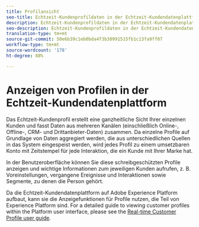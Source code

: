 ```yaml
---
title: Profilansicht
seo-title: Echtzeit-Kundenprofildaten in der Echtzeit-Kundendatenplattform anzeigen
description: Echtzeit-Kundenprofildaten in der Echtzeit-Kundendatenplattform anzeigen
seo-description: Echtzeit-Kundenprofildaten in der Echtzeit-Kundendatenplattform anzeigen
translation-type: tm+mt
source-git-commit: 50e6b39c1eb0bda4f3b30991515fb1c13fa9ff87
workflow-type: tm+mt
source-wordcount: '178'
ht-degree: 88%

---
```



# Anzeigen von Profilen in der Echtzeit-Kundendatenplattform

Das Echtzeit-Kundenprofil erstellt eine ganzheitliche Sicht Ihrer einzelnen Kunden und fasst Daten aus mehreren Kanälen (einschließlich Online-, Offline-, CRM- und Drittanbieter-Daten) zusammen. Da einzelne Profile auf Grundlage von Daten aggregiert werden, die aus unterschiedlichen Quellen in das System eingespeist werden, wird jedes Profil zu einem umsetzbaren Konto mit Zeitstempel für jede Interaktion, die ein Kunde mit Ihrer Marke hat.

In der Benutzeroberfläche können Sie diese schreibgeschützten Profile anzeigen und wichtige Informationen zum jeweiligen Kunden aufrufen, z. B. Voreinstellungen, vergangene Ereignisse und Interaktionen sowie Segmente, zu denen die Person gehört.

Da die Echtzeit-Kundendatenplattform auf Adobe Experience Platform aufbaut, kann sie die Anzeigefunktionen für Profile nutzen, die Teil von Experience Platform sind. For a detailed guide to viewing customer profiles within the Platform user interface, please see the [Real-time Customer Profile user guide](../../profile/ui/user-guide.md).